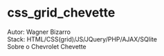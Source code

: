 # css_grid_chevette
Autor: Wagner Bizarro  
Stack: HTML/CSS(grid)/JS/JQuery/PHP/AJAX/SQlite  
Sobre o Chevrolet Chevette  
